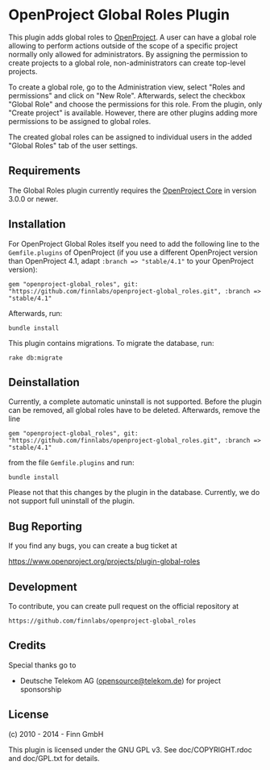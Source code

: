 OpenProject Global Roles Plugin
==========================

This plugin adds global roles to [OpenProject](https://www.openproject.org).
A user can have a global role allowing to perform actions outside of the scope
of a specific project normally only allowed for administrators.
By assigning the permission to create projects to a global role,
non-administrators can create top-level projects.

To create a global role, go to the Administration view, select "Roles and permissions"
and click on "New Role". Afterwards, select the checkbox "Global Role" and choose the
permissions for this role. From the plugin, only "Create project" is available.
However, there are other plugins adding more permissions to be assigned to global
roles.

The created global roles can be assigned to individual users in the added "Global Roles"
tab of the user settings.

Requirements
------------

The Global Roles plugin currently requires the [OpenProject Core](https://github.com/opf/openproject/) in
version 3.0.0 or newer.


Installation
------------

For OpenProject Global Roles itself you need to add the following line to the `Gemfile.plugins` of OpenProject (if you use a different OpenProject version than OpenProject 4.1, adapt `:branch => "stable/4.1"` to your OpenProject version):

`gem "openproject-global_roles", git: "https://github.com/finnlabs/openproject-global_roles.git", :branch => "stable/4.1"`

Afterwards, run:

`bundle install`

This plugin contains migrations. To migrate the database, run:

`rake db:migrate`

Deinstallation
--------------

Currently, a complete automatic uninstall is not supported.
Before the plugin can be removed, all global roles have to be deleted.
Afterwards, remove the line

`gem "openproject-global_roles", git: "https://github.com/finnlabs/openproject-global_roles.git", :branch => "stable/4.1"`

from the file `Gemfile.plugins` and run:

`bundle install`

Please not that this changes by the plugin in the database. Currently, we do not
support full uninstall of the plugin.

Bug Reporting
-------------

If you find any bugs, you can create a bug ticket at

https://www.openproject.org/projects/plugin-global-roles

Development
-----------

To contribute, you can create pull request on the official repository at

`https://github.com/finnlabs/openproject-global_roles`

Credits
-------

Special thanks go to

* Deutsche Telekom AG (opensource@telekom.de) for project sponsorship

License
-------

(c) 2010 - 2014 - Finn GmbH

This plugin is licensed under the GNU GPL v3. See doc/COPYRIGHT.rdoc and
doc/GPL.txt for details.
